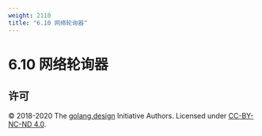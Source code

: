 ```yaml
---
weight: 2110
title: "6.10 网络轮询器"
---
```


# 6.10 网络轮询器

## 许可

&copy; 2018-2020 The [golang.design](https://golang.design) Initiative Authors. Licensed under [CC-BY-NC-ND 4.0](https://creativecommons.org/licenses/by-nc-nd/4.0/).
